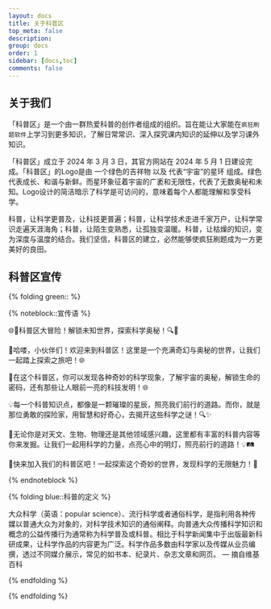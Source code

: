 ```yaml
---
layout: docs
title: 关于科普区
top_meta: false
description: 
group: docs
order: 1
sidebar: [docs,toc]
comments: false
---
```


## 关于我们

「科普区」是一个由一群热爱科普的创作者组成的组织。旨在能让大家能在`疯狂刷题软件`上学习到更多知识，了解日常常识、深入探究课内知识的延伸以及学习课外知识。

「科普区」成立于 2024 年 3 月 3 日，其官方网站在 2024 年 5 月 1 日建设完成。「科普区」的Logo是由 一个绿色的吉祥物 以及 代表“宇宙”的星环 组成。绿色代表成长、和谐与新鲜。而星环象征着宇宙的广袤和无限性，代表了无数奥秘和未知。Logo设计的简洁暗示了科学是可访问的，意味着每个人都能理解和享受科学。

科普，让科学更普及，让科技更普遍；科普，让科学技术走进千家万户，让科学常识走遍天涯海角；科普，让陌生变熟悉，让孤独变温暖。科普，让枯燥的知识，变为深度与温度的结合。我们坚信，科普区的建立，必然能够使疯狂刷题成为一方更美好的良田。


## 科普区宣传

{% folding green:: %}

{% noteblock::宣传语 %}

🌐🚀科普区大冒险！解锁未知世界，探索科学奥秘！🔍🔬

🎈哈喽，小伙伴们！欢迎来到科普区！这里是一个充满奇幻与奥秘的世界，让我们一起踏上探索之旅吧！🌐

🌈在这个科普区，你可以发现各种奇妙的科学现象，了解宇宙的奥秘，解锁生命的密码，还有那些让人眼前一亮的科技发明！🌐

💡每一个科普知识点，都像是一颗璀璨的星辰，照亮我们前行的道路。而你，就是那位勇敢的探险家，用智慧和好奇心，去揭开这些科学之谜！🔍✨

📖无论你是对天文、生物、物理还是其他领域感兴趣，这里都有丰富的科普内容等你来发掘。让我们一起用科学的力量，点亮心中的明灯，照亮前行的道路！💡🛤️

🎉快来加入我们的科普区吧！一起探索这个奇妙的世界，发现科学的无限魅力！🚀

{% endnoteblock %}

{% folding blue::科普的定义 %}

大众科学（英语：popular science）、流行科学或者通俗科学，是指利用各种传媒以普通大众为对象的，对科学技术知识的通俗阐释。向普通大众传播科学知识和概念的公益传播行为通常称为科学普及或科普。相比于科学新闻集中于出版最新科研成果，让科学作品的内容更为广泛。科学作品多数由科学家以及传媒从业员编撰，透过不同媒介展示，常见的如书本、纪录片、杂志文章和网页。 — 摘自维基百科

{% endfolding %}


{% endfolding %}
